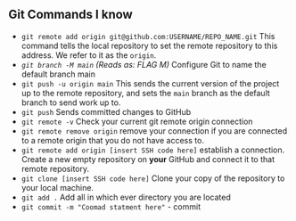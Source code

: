 ## Git Commands I know

- `git remote add origin git@github.com:USERNAME/REPO_NAME.git` This command tells the local repository to set the remote repository to this address. We refer to it as the `origin`.
- *`git branch -M main` (Reads as: FLAG M)* Configure Git to name the default branch main
- `git push -u origin main` This sends the current version of the project up to the remote repository, and sets the `main` branch as the default branch to send work up to.
- `git push` Sends committed changes to GitHub
- `git remote -v` Check your current git remote origin connection
- `git remote remove origin` remove your connection if you are connected to a remote origin that you do not have access to.
- `git remote add origin [insert SSH code here]` establish a connection. Create a new empty repository on **your** GitHub and connect it to that remote repository.
- `git clone [insert SSH code here]` Clone your copy of the repository to your local machine.
- `git add .` Add all in which ever directory you are located
- `git commit -m "Coomad statment here"`   - commit
